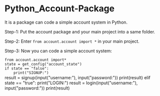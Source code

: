 # Python_Account-Package
It is a package can code a simple account system in Python.

Step-1:
  Put the account package and your main project into a same folder.

Step-2:
  Enter ``from account.account import *`` in your main project.
  
Step-3:
  Now you can code a simple account system:
  
`from account.account import*`  
`state = get_config("account_state")`  
`if state == "false":`  
`    print("SIGNUP:")`  
    result = signup(input("username:"), input("password:"))
    print(result)
elif state == "true":
    print("LOGIN:")
    result = login(input("username:"), input("password:"))
    print(result)

